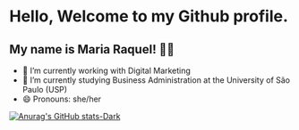 # Hello, Welcome to my Github profile.
## My name is Maria Raquel! 👋🏽

- 🔭 I’m currently working with Digital Marketing
- 🌱 I’m currently studying Business Administration at the University of São Paulo (USP)
- 😄 Pronouns: she/her

[![Anurag's GitHub stats-Dark](https://github-readme-stats.vercel.app/api?username=anuraghazra&show_icons=true&theme=dark#gh-dark-mode-only)](https://github.com/anuraghazra/github-readme-stats#gh-dark-mode-only)

